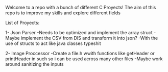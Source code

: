 Welcome to a repo with a bunch of different C Proyects!
The aim of this repo is to improve my skills and explore different fields

List of Proyects:

1- Json Parser 
    -Needs to be optimized and implement the array struct
    -Maybe implement the CSV from DIS and transform it into json?
        -With the use of structs to act like java classes typeshit


2- Image Proccessor
    -Create a file.h wwith functions like getHeader or printHeader in such so i can be used across many other files
        -Maybe work around sanitizing the inputs
